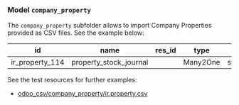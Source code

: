 ### Model `company_property`

The `company_property` subfolder allows to import Company Properties provided as CSV files. See the example below:

| id | 	name |	res_id |	type |	fields_id/id |
| - | - | - | - | - |
| ir_property_114 |	property_stock_journal 	||	Many2One |	stock_account.field_product_category_property_stock_journal |


See the test resources for further examples:
- [odoo_csv/company_property/ir.property.csv](../odoo_initializer/tests/resources/odoo_csv/company_property/ir.property.csv)
